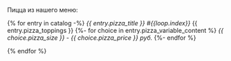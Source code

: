 Пицца из нашего меню:

{% for entry in catalog -%}
*{{ entry.pizza_title }} #{{loop.index}}*
{{ entry.pizza_toppings }}
    {%- for choice in entry.pizza_variable_content %}
        *{{ choice.pizza_size }} - {{ choice.pizza_price }} руб.*
    {%- endfor %}

{% endfor %}
